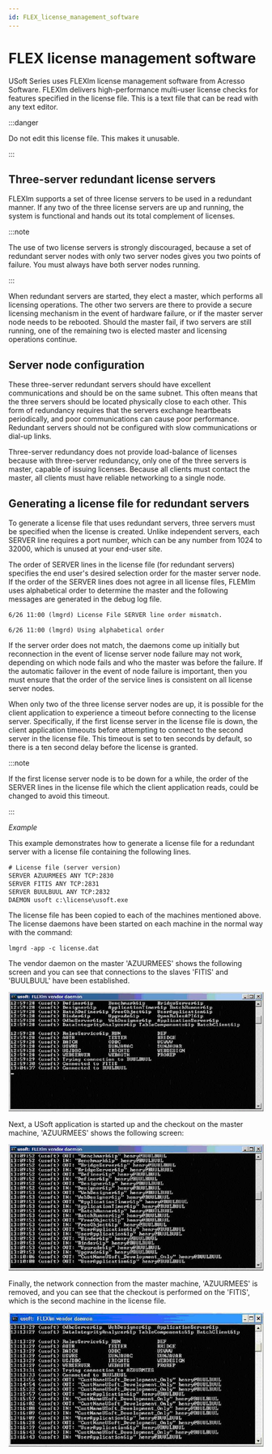 ```yaml
---
id: FLEX_license_management_software
---
```


# FLEX license management software

USoft Series uses FLEXlm license management software from Acresso Software. FLEXlm delivers high-performance multi-user license checks for features specified in the license file. This is a text file that can be read with any text editor.


:::danger

Do not edit this license file. This makes it unusable.

:::

## Three-server redundant license servers

FLEXlm supports a set of three license servers to be used in a redundant manner. If any two of the three license servers are up and running, the system is functional and hands out its total complement of licenses.


:::note

The use of two license servers is strongly discouraged, because a set of redundant server nodes with only two server nodes gives you two points of failure. You must always have both server nodes running.

:::

When redundant servers are started, they elect a master, which performs all licensing operations. The other two servers are there to provide a secure licensing mechanism in the event of hardware failure, or if the master server node needs to be rebooted. Should the master fail, if two servers are still running, one of the remaining two is elected master and licensing operations continue.

## Server node configuration

These three-server redundant servers should have excellent communications and should be on the same subnet. This often means that the three servers should be located physically close to each other. This form of redundancy requires that the servers exchange heartbeats periodically, and poor communications can cause poor performance. Redundant servers should not be configured with slow communications or dial-up links.

Three-server redundancy does not provide load-balance of licenses because with three-server redundancy, only one of the three servers is master, capable of issuing licenses. Because all clients must contact the master, all clients must have reliable networking to a single node.

## Generating a license file for redundant servers

To generate a license file that uses redundant servers, three servers must be specified when the license is created. Unlike independent servers, each SERVER line requires a port number, which can be any number from 1024 to 32000, which is unused at your end-user site.

The order of SERVER lines in the license file (for redundant servers) specifies the end user's desired selection order for the master server node. If the order of the SERVER lines does not agree in all license files, FLEMlm uses alphabetical order to determine the master and the following messages are generated in the debug log file.

```
6/26 11:00 (lmgrd) License File SERVER line order mismatch.
```

```
6/26 11:00 (lmgrd) Using alphabetical order
```

If the server order does not match, the daemons come up initially but reconnection in the event of license server node failure may not work, depending on which node fails and who the master was before the failure. If the automatic failover in the event of node failure is important, then you must ensure that the order of the service lines is consistent on all license server nodes.

When only two of the three license server nodes are up, it is possible for the client application to experience a timeout before connecting to the license server. Specifically, if the first license server in the license file is down, the client application timeouts before attempting to connect to the second server in the license file. This timeout is set to ten seconds by default, so there is a ten second delay before the license is granted.


:::note

If the first license server node is to be down for a while, the order of the SERVER lines in the license file which the client application reads, could be changed to avoid this timeout.

:::

*Example*

This example demonstrates how to generate a license file for a redundant server with a license file containing the following lines.

```
# License file (server version)
SERVER AZUURMEES ANY TCP:2830
SERVER FITIS ANY TCP:2831
SERVER BUULBUUL ANY TCP:2832
DAEMON usoft c:\license\usoft.exe
```

The license file has been copied to each of the machines mentioned above. The license daemons have been started on each machine in the normal way with the command:

```
lmgrd -app -c license.dat
```

The vendor daemon on the master 'AZUURMEES' shows the following screen and you can see that connections to the slaves 'FITIS' and 'BUULBUUL' have been established.

![](./assets/25095bc8-6b9b-425d-9c96-a939928aea70.jpg)

Next, a USoft application is started up and the checkout on the master machine, 'AZUURMEES' shows the following screen:

![](./assets/ae3b7035-de4f-4531-b96a-2001a86843ea.jpg)

Finally, the network connection from the master machine, 'AZUURMEES' is removed, and you can see that the checkout is performed on the 'FITIS', which is the second machine in the license file.

![](./assets/f1e4c101-2cb0-4bf2-a282-18c779cdd475.jpg)

 